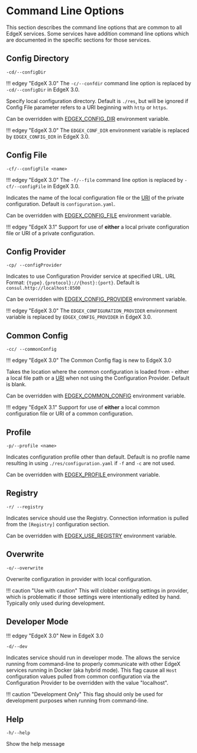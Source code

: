 # Command Line Options

This section describes the command line options that are common to all EdgeX services. Some services have addition command line options which are documented in the specific sections for those services.

## Config Directory

`-cd/--configDir`

!!! edgey "EdgeX 3.0"
    The `-c/--confdir` command line option is replaced by `-cd/--configDir` in EdgeX 3.0.


Specify local configuration directory. Default is `./res`, but will be ignored if Config File parameter refers to a URI beginning with `http` or `https`.

Can be overridden with [EDGEX_CONFIG_DIR](./CommonEnvironmentVariables.md#edgex_config_dir) environment variable.

!!! edgey "EdgeX 3.0"
    The `EDGEX_CONF_DIR` environment variable is replaced by `EDGEX_CONFIG_DIR` in EdgeX 3.0.

## Config File

`-cf/--configFile <name>`

!!! edgey "EdgeX 3.0"
    The `-f/--file` command line option is replaced by `-cf/--configFile` in EdgeX 3.0.


Indicates the name of the local configuration file or the [URI](../general/index.md#uri-for-files) of the private configuration. Default is `configuration.yaml`.

Can be overridden with [EDGEX_CONFIG_FILE](./CommonEnvironmentVariables.md#edgex_config_file) environment variable.

!!! edgey "EdgeX 3.1"
    Support for use of **either** a local private configuration file or URI of a private configuration.

## Config Provider

`-cp/ --configProvider`

Indicates to use Configuration Provider service at specified URL. URL Format: `{type}.{protocol}://{host}:{port}`. Default is `consul.http://localhost:8500`

Can be overridden with [EDGEX_CONFIG_PROVIDER](./CommonEnvironmentVariables.md#edgex_config_provider) environment variable.

!!! edgey "EdgeX 3.0"
    The `EDGEX_CONFIGURATION_PROVIDER` environment variable is replaced by `EDGEX_CONFIG_PROVIDER` in EdgeX 3.0.

## Common Config

`-cc/ --commonConfig`

!!! edgey "EdgeX 3.0"
    The Common Config flag is new to EdgeX 3.0

Takes the location where the common configuration is loaded from - either a local file path or a [URI](../general/index.md#uri-for-files) when not using the Configuration Provider. Default is blank.

Can be overridden with [EDGEX_COMMON_CONFIG](./CommonEnvironmentVariables.md#edgex_common_config) environment variable.

!!! edgey "EdgeX 3.1"
    Support for use of **either** a local common configuration file or URI of a common configuration.

## Profile

`-p/--profile <name>`

Indicates configuration profile other than default. Default is no profile name resulting in using `./res/configuration.yaml` if `-f` and `-c` are not used.

Can be overridden with [EDGEX_PROFILE ](./CommonEnvironmentVariables.md#edgex_profile) environment variable.

## Registry

`-r/ --registry`

Indicates service should use the Registry. Connection information is pulled from the `[Registry]` configuration section.

Can be overridden with [EDGEX_USE_REGISTRY](./CommonEnvironmentVariables.md#edgex_use_registry) environment variable.

## Overwrite

`-o/--overwrite`

Overwrite configuration in provider with local configuration.

!!! caution "Use with caution" 
   This will clobber existing settings in provider, which is problematic if those settings were intentionally edited by hand. Typically only used during development.

## Developer Mode

!!! edgey "EdgeX 3.0"
    New in EdgeX 3.0

`-d/--dev`

Indicates service should run in developer mode. The allows the service running from command-line to properly communicate with other EdgeX services running in Docker (aka hybrid mode). This flag cause all `Host` configuration values pulled from common configuration via the Configuration Provider to be overridden with the value "localhost". 

!!! caution "Development Only"
    This flag should only be used for development purposes when running from command-line.

## Help

`-h/--help`

Show the help message




